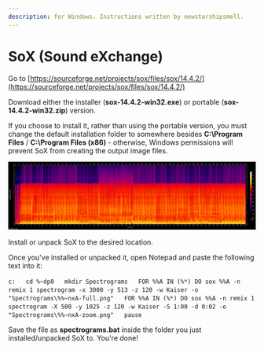 ```yaml
---
description: for Windows. Instructions written by newstarshipsmell.
---
```


# SoX \(Sound eXchange\)

Go to [https://sourceforge.net/projects/sox/files/sox/14.4.2/](https://sourceforge.net/projects/sox/files/sox/14.4.2/)

Download either the installer \(**sox-14.4.2-win32.exe**\) or portable \(**sox-14.4.2-win32.zip**\) version.

If you choose to install it, rather than using the portable version, you must change the default installation folder to somewhere besides **C:\Program Files** / **C:\Program Files \(x86\)** - otherwise, Windows permissions will prevent SoX from creating the output image files.

![](../.gitbook/assets/image%20%2854%29.png)

Install or unpack SoX to the desired location.

Once you've installed or unpacked it, open Notepad and paste the following text into it:

`c:  
cd %~dp0  
mkdir Spectrograms  
FOR %%A IN (%*) DO sox %%A -n remix 1 spectrogram -x 3000 -y 513 -z 120 -w Kaiser -o "Spectrograms\%%~nxA-full.png"  
FOR %%A IN (%*) DO sox %%A -n remix 1 spectrogram -X 500 -y 1025 -z 120 -w Kaiser -S 1:00 -d 0:02 -o "Spectrograms\%%~nxA-zoom.png"  
pause`

Save the file as **spectrograms.bat** inside the folder you just installed/unpacked SoX to. You're done!

